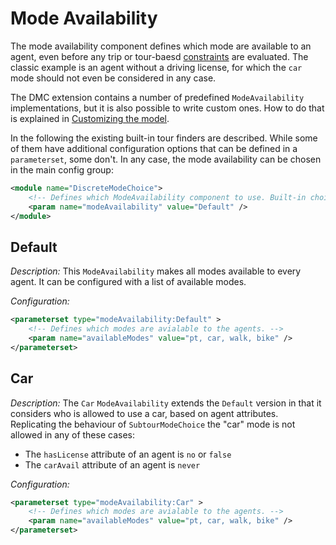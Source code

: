 # Mode Availability

The mode availability component defines which mode are available to an agent, even before any trip or tour-baesd [constraints](Constraint.md) are evaluated. The classic example is an agent without a driving license, for which the `car` mode should not even be considered in any case.

The DMC extension contains a number of predefined `ModeAvailability` implementations, but it is also possible to write custom ones. How to do that is explained in [Customizing the model](docs/Customizing.md).

In the following the existing built-in tour finders are described. While some of them have additional configuration options that can be defined in a `parameterset`, some don't. In any case, the mode availability can be chosen in the main config group:

```xml
<module name="DiscreteModeChoice">
	<!-- Defines which ModeAvailability component to use. Built-in choices: ... -->
	<param name="modeAvailability" value="Default" />
</module>
```

## Default

*Description:* This `ModeAvailability` makes all modes available to every agent. It can be configured with a list of available modes.

*Configuration:*

```xml
<parameterset type="modeAvailability:Default" >
	<!-- Defines which modes are avialable to the agents. -->
	<param name="availableModes" value="pt, car, walk, bike" />
</parameterset>
```

## Car

*Description:* The `Car` `ModeAvailability` extends the `Default` version in that it considers who is allowed to use a car, based on agent attributes. Replicating the behaviour of `SubtourModeChoice` the "car" mode is not allowed in any of these cases:

- The `hasLicense` attribute of an agent is `no` or `false`
- The `carAvail` attribute of an agent is `never`

*Configuration:*

```xml
<parameterset type="modeAvailability:Car" >
	<!-- Defines which modes are avialable to the agents. -->
	<param name="availableModes" value="pt, car, walk, bike" />
</parameterset>
```

